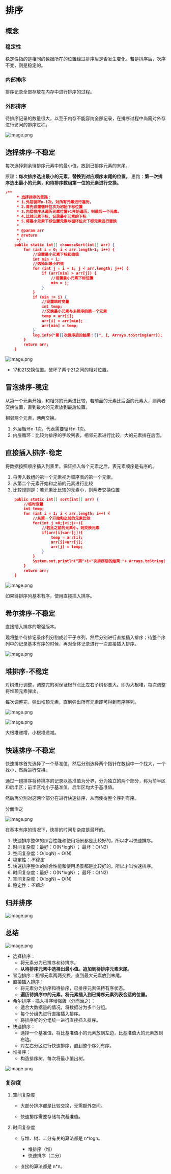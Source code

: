 # 排序

## 概念

### 稳定性

稳定性指的是相同的数据所在的位置经过排序后是否发生变化。若是排序后，次序不变，则是稳定的。

### 内部排序

排序记录全部存放在内存中进行排序的过程。

### 外部排序

待排序记录的数量很大，以至于内存不能容纳全部记录，在排序过程中尚需对外存进行访问的排序过程。

![image.png](https://s2.loli.net/2025/07/18/7dYNyKUk9tECrS1.png)

## 选择排序-不稳定

每次选择剩余待排序元素中的最小值，放到已排序元素的末尾。

原理：**每次排序选出最小的元素，替换到对应顺序末尾的位置。**
思路：**第一次排序选出最小的元素，和待排序数组第一位的元素进行交换。**

```json
/**
     * 选择排序的思路：
     * 1.外层循环n-1次，对所有元素进行遍历，
     * 2.首先设置循环位次为初始下标位置
     * 3.内层排序从遍历元素位置+1开始遍历，到最后一个元素。
     * 4.比较元素下标，记录最小元素的下标
     * 5.将最小元素下标位置元素与循环位次下标元素进行替换
     *
     * @param arr
     * @return
     */
    public static int[] choooseSort(int[] arr) {
        for (int i = 0; i < arr.length-1; i++) {
            //设置最小元素下标初始值
            int min = i;
            //选择出最小的值
            for (int j = i + 1; j < arr.length; j++) {
                if (arr[min] > arr[j]) {
                    //设置最小元素下标位置
                    min = j;
                }
            }
            if (min != i) {
                //设置临时变量
                int temp;
                //交换最小元素与未排序的第一个元素
                temp = arr[i];
                arr[i] = arr[min];
                arr[min] = temp;
            }
            log.info("第{}次排序后的结果：{}", i, Arrays.toString(arr));
        }
        return arr;
    }
```

![image.png](https://s2.loli.net/2025/07/18/BDqLoyKIOfRpXtP.png)

- 17和21交换位置。破坏了两个21之间的相对位置。

## 冒泡排序-稳定

从第一个元素开始，和相邻的元素进比较，若前面的元素比后面的元素大，则两者交换位置，直到最大的元素放到最后位置。

相邻两个元素，两两交换。

1. 外层循环n-1次，代表需要循环n-1次。
2. 内层循环：比较为排序的字段列表，相邻元素进行比较，大的元素排在后面。

## 直接插入排序-稳定

将数据按照顺序插入到表里。保证插入每个元素之后，表元素顺序是有序的。

1. 将传入数组的第一个元素视为顺序表的第一个元素。
2. 从第二个元素开始和之前的元素进行比较
3. 比较规则是：若元素比比较的元素小，则两者交换位置

```json
    public static int[] sort(int[] arr) {
        //临时变量
        int temp;
        for (int i = 1; i < arr.length; i++) {
            //从第一个开始和之前的元素比较
            for(int j =0;j<i;j++){
                //若比之前的元素小，则交换元素
                if(arr[i]<arr[j]){
                    temp = arr[i];
                    arr[i]=arr[j];
                    arr[j] = temp;
                }
            }
            System.out.println("第"+i+"次排序后的结果:"+ Arrays.toString(arr));
        }
        return arr;
    }
```

![image.png](https://s2.loli.net/2025/07/18/E4gNxYaVOhUvPAD.png)

如果待排序列基本有序，使用直接插入排序。

## 希尔排序-不稳定

直接插入排序的增强版本。

现将整个待排记录序列分割成若干子序列，然后分别进行直接插入排序；待整个序列中的记录基本有序的时候，再对全体记录进行一次直接插入排序。

![image.png](https://s2.loli.net/2025/07/18/7dYNyKUk9tECrS1.png)

## 堆排序-不稳定

对树进行调整，调整完的树保证根节点比左右子树都要大。即为大根堆，每次调整将堆顶元素弹出。

每次调整完，弹出堆顶元素，直到弹出所有元素即可得到有序序列。

![image.png](https://s2.loli.net/2025/07/18/bQ1TZ5sAlhvCEdc.png)

![image.png](https://s2.loli.net/2025/07/18/pKi81safxZRO974.png)

大根堆递增，小根堆递减。

## 快速排序-不稳定

快速排序首先选择了一个基准值，然后分别选择两个指针在数组中一个找大，一个找小，然后进行交换。

通过一趟排序将待排序的记录以基准值为分界，分为独立的两个部分，称为前半区和后半区；前半区均小于基准值，后半区均大于基准值。

然后再分别对这两个部分在进行快速排序，从而使得整个序列有序。

分而治之

![image.png](https://s2.loli.net/2025/07/18/HsObXrJjBY2DqwF.png)

在基本有序的情况下，快排的时间复杂度是最坏的。

1. 快速排序整体的综合性能和使用场景都是比较好的，所以才叫快速排序。
2. 时间复杂度：最好：O(N*logN) ； 最坏：O(N2)
3. 空间复杂度：O(logN) ~ O(N)
4. 稳定性：*不稳定*
5. 快速排序整体的综合性能和使用场景都是比较好的，所以才叫快速排序。
6. 时间复杂度：最好：O(N*logN) ； 最坏：O(N2)
7. 空间复杂度：O(logN) ~ O(N)
8. 稳定性：*不稳定*

## 归并排序

![image.png](https://s2.loli.net/2025/07/18/M3l8FyTjHf6bnhw.png)

## 总结

![image.png](https://s2.loli.net/2025/07/18/D1umsy5UrlKiaR8.png)

- 选择排序：
    - 将元素分为已排序和待排序。
    - **从待排序元素中选择出最小值。追加到待排序元素末尾。**
- 冒泡排序：相邻元素两两交换，直到最大元素放到末尾。
- 直接插入排序：
    - 将元素分为排序和待排序，已排序元素保持有序状态。
    - **遍历待排序中的元素，将元素插入到已排序元素列表合适的位置。**
- 希尔排序 - 插入排序增强版（分而治之）：
    - 适合大数据量的情况，将数据分为多个分组。
    - 每个分组先进行直接插入排序。
    - 将排序好的分组统一进行直接插入排序。
- 快速排序：
    - 选择一个基准值，将比基准值小的元素放到左边，比基准值大的元素放到右边。
    - 对左右分区进行快速排序，直到整个序列有序。
- 堆排序：
    - 构造排序树，每次将最小值出树。

![image.png](https://s2.loli.net/2025/07/18/wc3K4NLk7ldXOhz.png)

### 复杂度

1. 空间复杂度

   - 大部分排序都是比较交换，无需额外空间。

   - 快速排序需要存储每次基准值。


2. 时间复杂度

   - 与堆、树、二分有关的算法都是 n*logn。
       - 堆排序（堆）
       - 快速排序（二分）

   - 直接的算法都是 n*n。